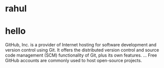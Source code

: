 # rahul
# hello
GitHub, Inc. is a provider of Internet hosting for software development and version control using Git. It offers the distributed version control and source code management (SCM) functionality of Git, plus its own features. ... Free GitHub accounts are commonly used to host open-source projects.
